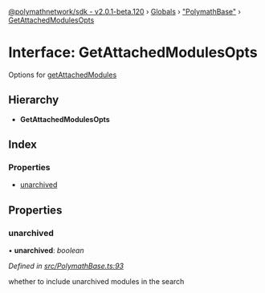 [@polymathnetwork/sdk - v2.0.1-beta.120](../README.md) › [Globals](../globals.md) › ["PolymathBase"](../modules/_polymathbase_.md) › [GetAttachedModulesOpts](_polymathbase_.getattachedmodulesopts.md)

# Interface: GetAttachedModulesOpts

Options for [getAttachedModules](../classes/_polymathbase_.polymathbase.md#getattachedmodules)

## Hierarchy

- **GetAttachedModulesOpts**

## Index

### Properties

- [unarchived](_polymathbase_.getattachedmodulesopts.md#unarchived)

## Properties

### unarchived

• **unarchived**: _boolean_

_Defined in [src/PolymathBase.ts:93](https://github.com/PolymathNetwork/polymath-sdk/blob/1da5bc5/src/PolymathBase.ts#L93)_

whether to include unarchived modules in the search
